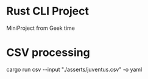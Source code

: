 # Rust CLI Project

MiniProject from Geek time

# CSV processing
cargo run csv --input "./asserts/juventus.csv" -o yaml

